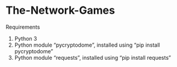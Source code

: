 # The-Network-Games

Requirements
1.	Python 3
2.	Python module “pycryptodome”, installed using “pip install pycryptodome”
3.	Python module “requests”, installed using “pip install requests”
